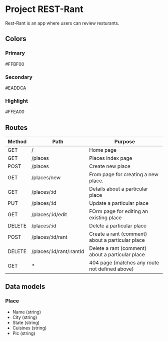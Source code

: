 # Project REST-Rant

Rest-Rant is an app where users can review resturants.

## Colors

### Primary

\#FFBF00

### Secondary

\#EADDCA

### Highlight

\#FFEA00

## Routes

| Method | Path                     | Purpose                                          |
| ------ | ------------------------ | ------------------------------------------------ |
| GET    | /                        | Home page                                        |
| GET    | /places                  | Places index page                                |
| POST   | /places                  | Create new place                                 |
| GET    | /places/new              | From page for creating a new place.              |
| GET    | /places/:id              | Details about a particular place                 |
| PUT    | /places/:id              | Update a particular place                        |
| GET    | /places/:id/edit         | FOrm page for editing an existing place          |
| DELETE | /places/:id              | Delete a particular place                        |
| POST   | /places/:id/rant         | Create a rant (comment) about a particular place |
| DELETE | /places/:id/rant/:rantId | Delete a rant (comment) about a particular place |
| GET    | \*                       | 404 page (matches any route not defined above)   |

## Data models

### Place

-   Name (string)
-   City (string)
-   State (string)
-   Cuisines (string)
-   Pic (string)
